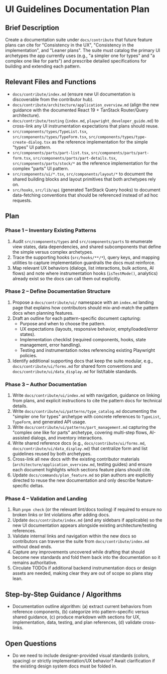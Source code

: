 # UI Guidelines Documentation Plan

## Brief Description
Create a documentation suite under `docs/contribute` that future feature plans can cite for "Consistency in the UX", "Consistency in the implementation", and "Leaner plans". The suite must catalog the primary UI archetypes the app currently uses (e.g., "a simpler one for types" and "a complex one like for parts") and prescribe detailed specifications for building and extending each pattern.

## Relevant Files and Functions
- `docs/contribute/index.md` (ensure new UI documentation is discoverable from the contributor hub).
- `docs/contribute/architecture/application_overview.md` (align the new guidance with the documented React 19 + TanStack Router/Query architecture).
- `docs/contribute/testing` (`index.md`, `playwright_developer_guide.md`) to cross-link any UI instrumentation expectations that plans should reuse.
- `src/components/types/TypeList.tsx`, `src/components/types/TypeForm.tsx`, `src/components/types/type-create-dialog.tsx` as the reference implementation for the simple "types" UI pattern.
- `src/components/parts/part-list.tsx`, `src/components/parts/part-form.tsx`, `src/components/parts/part-details.tsx`, `src/components/parts/stock/*` as the reference implementation for the complex "parts" UI pattern.
- `src/components/ui/*.tsx`, `src/components/layout/*` to document the shared building blocks and layout primitives that both archetypes rely on.
- `src/hooks`, `src/lib/api` (generated TanStack Query hooks) to document data-fetching conventions that should be referenced instead of ad hoc requests.

## Plan
### Phase 1 – Inventory Existing Patterns
1. Audit `src/components/types` and `src/components/parts` to enumerate view states, data dependencies, and shared subcomponents that define the simple versus complex archetypes.
2. Trace the supporting hooks (`src/hooks/**/*`), query keys, and mapping utilities to capture implementation guardrails the docs must reinforce.
3. Map relevant UX behaviors (dialogs, list interactions, bulk actions, AI flows) and note where instrumentation hooks (`isTestMode()`, analytics) already exist so the docs can call them out explicitly.

### Phase 2 – Define Documentation Structure
1. Propose a `docs/contribute/ui/` namespace with an `index.md` landing page that explains how contributors should mix-and-match the pattern docs when planning features.
2. Draft an outline for each pattern-specific document capturing:
   - Purpose and when to choose the pattern.
   - UX expectations (layouts, responsive behavior, empty/loaded/error states).
   - Implementation checklist (required components, hooks, state management, error handling).
   - Testing and instrumentation notes referencing existing Playwright policies.
3. Identify additional supporting docs that keep the suite modular, e.g., `docs/contribute/ui/forms.md` for shared form conventions and `docs/contribute/ui/data_display.md` for list/table standards.

### Phase 3 – Author Documentation
1. Write `docs/contribute/ui/index.md` with navigation, guidance on linking from plans, and explicit instructions to cite the pattern docs for technical details.
2. Write `docs/contribute/ui/patterns/type_catalog.md` documenting the "simpler one for types" archetype with concrete references to `TypeList`, `TypeForm`, and generated API usage.
3. Write `docs/contribute/ui/patterns/part_management.md` capturing the "complex one like for parts" archetype, covering multi-step flows, AI-assisted dialogs, and inventory interactions.
4. Write shared reference docs (e.g., `docs/contribute/ui/forms.md`, `docs/contribute/ui/data_display.md`) that centralize form and list guidelines reused by both archetypes.
5. Cross-link all new docs with the existing contributor materials (`architecture/application_overview.md`, testing guides) and ensure each document highlights which sections feature plans should cite.
6. Update `docs/commands/plan_feature.md` so plan authors are explicitly directed to reuse the new documentation and only describe feature-specific deltas.

### Phase 4 – Validation and Landing
1. Run `pnpm check` (or the relevant lint/docs tooling) if required to ensure no broken links or lint violations after adding docs.
2. Update `docs/contribute/index.md` (and any sidebars if applicable) so the new UI documentation appears alongside existing architecture/testing references.
3. Validate internal links and navigation within the new docs so contributors can traverse the suite from `docs/contribute/index.md` without dead ends.
4. Capture any improvements uncovered while drafting that should become new standards and fold them back into the documentation so it remains authoritative.
5. Circulate TODOs if additional backend instrumentation docs or design assets are needed, making clear they are out of scope so plans stay lean.

## Step-by-Step Guidance / Algorithms
- Documentation outline algorithm: (a) extract current behaviors from reference components, (b) categorize into pattern-specific versus shared guidance, (c) produce markdown with sections for UX, implementation, data, testing, and plan references, (d) validate cross-links.

## Open Questions
- Do we need to include designer-provided visual standards (colors, spacing) or strictly implementation/UX behavior? Await clarification if the existing design system docs must be folded in.
